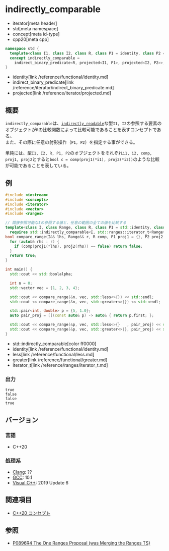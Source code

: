 # indirectly_comparable
* iterator[meta header]
* std[meta namespace]
* concept[meta id-type]
* cpp20[meta cpp]

```cpp
namespace std {
  template<class I1, class I2, class R, class P1 = identity, class P2 = identity>
  concept indirectly_comparable =
    indirect_binary_predicate<R, projected<I1, P1>, projected<I2, P2>>;
}
```
* identity[link /reference/functional/identity.md]
* indirect_binary_predicate[link /reference/iterator/indirect_binary_predicate.md]
* projected[link /reference/iterator/projected.md]

## 概要

`indirectly_comparable`は、[`indirectly_readable`](indirectly_readable.md)な型`I1, I2`の参照する要素のオブジェクトが`R`の比較関数によって比較可能であることを表すコンセプトである。  
また、その際に任意の射影操作（`P1, P2`）を指定する事ができる。

単純には、型`I1, I2, R, P1, P2`のオブジェクトをそれぞれ`i1, i2, comp, proj1, proj2`とすると`bool c = comp(proj1(*i1), proj2(*i2))`のような比較が可能であることを表している。

## 例
```cpp example
#include <iostream>
#include <concepts>
#include <iterator>
#include <vector>
#include <ranges>

// 間接参照可能なIの参照する値と、任意の範囲の全ての値を比較する
template<class I, class Range, class R, class P1 = std::identity, class P2 = std::identity>
  requires std::indirectly_comparable<I, std::ranges::iterator_t<Range>, R, P1, P2>
bool compare_range(I&& lhs, Range&& r, R comp, P1 proj1 = {}, P2 proj2 = {}) {
  for (auto&& rhs : r) {
    if (comp(proj1(*lhs), proj2(rhs)) == false) return false;
  }
  return true;
}

int main() {
  std::cout << std::boolalpha;

  int n = 0;
  std::vector vec = {1, 2, 3, 4};

  std::cout << compare_range(&n, vec, std::less<>{}) << std::endl;
  std::cout << compare_range(&n, vec, std::greater<>{}) << std::endl;

  std::pair<int, double> p = {5, 1.0};
  auto pair_proj = [](const auto& p) -> auto& { return p.first; };

  std::cout << compare_range(&p, vec, std::less<>{}   , pair_proj) << std::endl;
  std::cout << compare_range(&p, vec, std::greater<>{}, pair_proj) << std::endl; 
}
```
* std::indirectly_comparable[color ff0000]
* identity[link /reference/functional/identity.md]
* less[link /reference/functional/less.md]
* greater[link /reference/functional/greater.md]
* iterator_t[link /reference/ranges/iterator_t.md]

### 出力
```
true
false
false
true
```

## バージョン
### 言語
- C++20

### 処理系
- [Clang](/implementation.md#clang): ??
- [GCC](/implementation.md#gcc): 10.1
- [Visual C++](/implementation.md#visual_cpp): 2019 Update 6

## 関連項目

- [C++20 コンセプト](/lang/cpp20/concepts.md)

## 参照

- [P0896R4 The One Ranges Proposal (was Merging the Ranges TS)](http://www.open-std.org/jtc1/sc22/wg21/docs/papers/2018/p0896r4.pdf)

